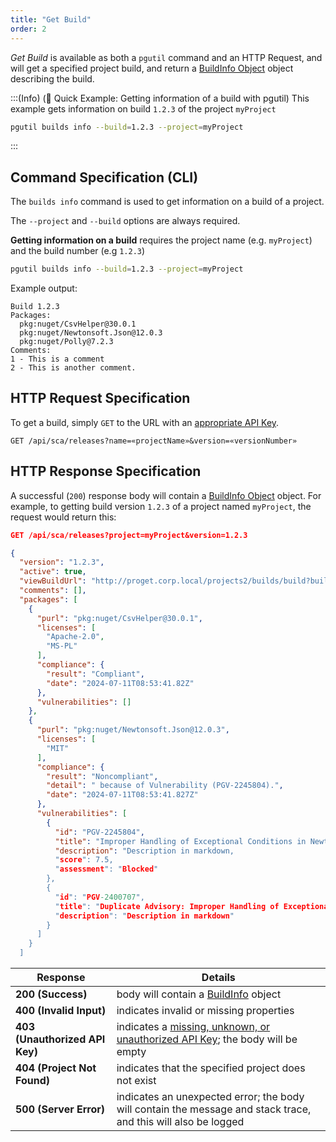 ```yaml
---
title: "Get Build"
order: 2
---
```


*Get Build* is available as both a `pgutil` command and an HTTP Request, and will get a specified project build, and return a [BuildInfo Object](/docs/proget/reference-api/proget-api-sca#buildinfo-object) object describing the build.

:::(Info) (🚀 Quick Example: Getting information of a build with pgutil)
This example gets information on build `1.2.3` of the project `myProject`

````bash
pgutil builds info --build=1.2.3 --project=myProject 
````
:::

## Command Specification (CLI)
The `builds info` command is used to get information on a build of a project.

The `--project` and `--build` options are always required.

**Getting information on a build** requires the project name (e.g. `myProject`) and the build number (e.g `1.2.3`)
```bash
pgutil builds info --build=1.2.3 --project=myProject 
```

Example output:

```plaintext
Build 1.2.3
Packages:
  pkg:nuget/CsvHelper@30.0.1
  pkg:nuget/Newtonsoft.Json@12.0.3
  pkg:nuget/Polly@7.2.3
Comments:
1 - This is a comment
2 - This is another comment.
```


## HTTP Request Specification
To get a build, simply `GET` to the URL with an [appropriate API Key](/docs/proget/reference-api/proget-api-sca#authentication).

```plaintext
GET /api/sca/releases?name=«projectName»&version=«versionNumber»
```

## HTTP Response Specification

A successful (`200`) response body will contain a [BuildInfo Object](/docs/proget/reference-api/proget-api-sca#buildinfo-object) object. For example, to getting build version `1.2.3` of a project named `myProject`, the request would return this:

```json
GET /api/sca/releases?project=myProject&version=1.2.3

{
  "version": "1.2.3",
  "active": true,
  "viewBuildUrl": "http://proget.corp.local/projects2/builds/build?buildId=3",
  "comments": [],
  "packages": [
    {
      "purl": "pkg:nuget/CsvHelper@30.0.1",
      "licenses": [
        "Apache-2.0",
        "MS-PL"
      ],
      "compliance": {
        "result": "Compliant",
        "date": "2024-07-11T08:53:41.82Z"
      },
      "vulnerabilities": []
    },
    {
      "purl": "pkg:nuget/Newtonsoft.Json@12.0.3",
      "licenses": [
        "MIT"
      ],
      "compliance": {
        "result": "Noncompliant",
        "detail": " because of Vulnerability (PGV-2245804).",
        "date": "2024-07-11T08:53:41.827Z"
      },
      "vulnerabilities": [
        {
          "id": "PGV-2245804",
          "title": "Improper Handling of Exceptional Conditions in Newtonsoft.Json",
          "description": "Description in markdown,
          "score": 7.5,
          "assessment": "Blocked"
        },
        {
          "id": "PGV-2400707",
          "title": "Duplicate Advisory: Improper Handling of Exceptional Conditions in Newtonsoft.Json",
          "description": "Description in markdown"
        }
      ]
    }
  ]
```

| Response | Details |
| --- | --- |
| **200 (Success)** | body will contain a [BuildInfo](/docs/proget/reference-api/proget-api-sca#buildinfo-object) object |
| **400 (Invalid Input)** | indicates invalid or missing properties |
| **403 (Unauthorized API Key)** | indicates a [missing, unknown, or unauthorized API Key](/docs/proget/reference-api/proget-api-sca#authentication); the body will be empty |
| **404 (Project Not Found)** | indicates that the specified project does not exist | 
| **500 (Server Error)** | indicates an unexpected error; the body will contain the message and stack trace, and this will also be logged |